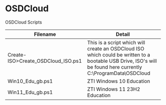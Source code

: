 # OSDCloud
OSDCloud Scripts


| Filename                             | Detail                                                            | 
|--------------------------------------|-------------------------------------------------------------------|
|Create-ISO>Create_OSDCloud_ISO.ps1    | This is a script which will create an OSDCloud ISO which could be written to a bootable USB Drive, ISO's will be found here currently C:\ProgramData\OSDCloud |
|Win10_Edu_gb.ps1                      | ZTI Windows 10 Education  |
|Win11_Edu_gb.ps1                      | ZTI Windows 11 23H2 Education |

